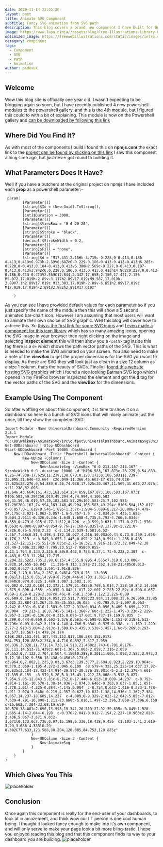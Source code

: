 ```yaml
---
date: 2020-11-14 22:05:20
layout: post
title: Animate SVG Component
subtitle: Fancy SVG animation from SVG path
description: This blog covers a brand new component I have built for Universal Dashboard. The blog will cover this new SVG animation component and how to add it to your dashboard
image: https://www.lapa.ninja//assets/blog/Free-Illustrations-Library-For-Your-Project-Feature.svg
optimized_image: https://freewebillustrations.com/static/images/intro.svg
category: component
tags:
  - Component
  - SVG
  - Path
  - Animation
author: psdevuk
---
```


## Welcome

 Wow this blog site is officially one year old. I wasn't expecting to be blogging again so soon, but I have recently published 4 new powershell modules to the powershell gallery, and this is the 4th module, but I figured this could to with a bit of explaining. This module is now on the Powershell gallery and [can be downloaded by following this link](https://www.powershellgallery.com/packages/UniversalDashboard.AnimateSvg/1.0.0)

## Where Did You Find It?

As with most of the components I build I found this on **npmjs.com** the exact link to the [project can be found by clicking on this link](https://www.npmjs.com/package/react-mt-svg-lines) I saw this component a long-time ago, but just never got round to building it.

## What Parameters Does It Have?

Well if you have a butchers at the original project on npmjs I have included each **prop** as a powershell parameter:-

```
 param(
        [Parameter()]
        [string]$Id = (New-Guid).ToString(),
        [Parameter()]
        [int]$Duration = 3000,
        [Parameter()]
        [string]$ViewBox = "0 0 20 20",
        [Parameter()]
        [string]$Stroke = "black",
        [Parameter()]
        [decimal]$StrokeWidth = 0.2,
        [Parameter()]
        [string]$Fill = "none",
        [Parameter()]
        [string]$d = "M17.431,2.156h-3.715c-0.228,0-0.413,0.186-0.413,0.413v6.973h-2.89V6.687c0-0.229-0.186-0.413-0.413-0.413H6.285c-0.228,0-0.413,0.184-0.413,0.413v6.388H2.569c-0.227,0-0.413,0.187-0.413,0.413v3.942c0,0.228,0.186,0.413,0.413,0.413h14.862c0.228,0,0.413-0.186,0.413-0.413V2.569C17.844,2.342,17.658,2.156,17.431,2.156 M5.872,17.019h-2.89v-3.117h2.89V17.019zM9.587,17.019h-2.89V7.1h2.89V17.019z M13.303,17.019h-2.89v-6.651h2.89V17.019z M17.019,17.019h-2.891V2.982h2.891V17.019z"

    )
```

As you can see I have provided default values for each parameter so if you just specify the name of the module then this will show a 5 second animated bar-chart icon. However I am assuming that most users will want to animate their own choice of SVG graphic. Well this blog will cover how to achieve this. So [this is the first link for some SVG icons](http://svgicons.sparkk.fr/) and [I even made a component for this icon library](https://simpleicons.org/) which has so many amazing icons, opening the SVG image in your browser then right clicking on the image and selecting **inspect element** this will then show you a ```<path>``` tag inside this tag there is a ```d=``` which shows the path vector paths of the SVG. This is what is needed to make the SVG animated on your screen. You also need to make a note of the **viewBox** to get the proper dimensions for the SVG you want to display. As these are SVG they will look just as clean in a size 12 column as a size 1 column, thats the beauty of SVGs. Finally I [found this website hosting SVG graphics](https://www.svgrepo.com) which I found a nice looking Batman SVG logo which I opened in my FireFox browser inspected the element and got the **d** tag for the vector paths of the SVG and the **viewBox** for the dimensions. 

## Example Using The Component

So after waffling on about this component, it is time to show it on a dashboard so here is a bunch of SVG icons that will nicely animate just the once, till they show the completed SVG. 

```
Import-Module -Name UniversalDashboard.Community -RequiredVersion 2.8.1
Import-Module "C:\UD\WalkWay\AnimateSvg\src\output\UniversalDashboard.AnimateSvg\UniversalDashboard.AnimateSvg.psd1"
Get-UDDashboard | Stop-UDDashboard
Start-UDDashboard -Port 10005 -Dashboard (
    New-UDDashboard -Title "Powershell UniversalDashboard" -Content {
        New-UDRow -Columns {
            New-UDColumn -Size 3 -Content {
                New-AnimateSvg -ViewBox "0 0 213.167 213.167" -StrokeWidth 0.9 -duration 10000 -d "M106.583,167.873c-28.275,0-54.889-6.26-74.938-17.625C11.239,138.678,0,123.172,0,106.583s11.239-32.095,31.646-43.664  c20.049-11.366,46.663-17.625,74.938-17.625c28.276,0,54.889,6.26,74.938,17.625c20.407,11.569,31.646,27.076,31.646,43.664  s-11.238,32.095-31.646,43.664C161.473,161.614,134.859,167.873,106.583,167.873z M106.583,49.294C50.019,49.294,4,74.994,4,106.583  c0,31.59,46.019,57.29,102.583,57.29s102.583-25.7,102.583-57.29C209.167,74.994,163.148,49.294,106.583,49.294z M106.584,152.017  c-0.857,0-1.619-0.546-1.895-1.357c-1.904-5.609-8.217-20.886-14.479-24.175c-2.021-1.062-3.857-1.6-5.457-1.6  c-2.834,0-4.435,1.683-5.604,2.911l-0.326,0.34c-1.648,1.688-4.735,5.793-4.766,5.834c-0.359,0.479-0.915,0.77-1.512,0.796  c-0.599,0.031-1.177-0.217-1.576-0.663c-0.088-0.097-8.854-9.76-17.168-9.835l-0.137,0c-2.721,0-4.726,0.75-5.958,2.23  c-2.114,2.539-1.581,6.52-1.367,7.68c0.81,4.398,4.182,10.027,4.216,10.083c0.44,0.73,0.369,1.658-0.176,2.313  c-0.545,0.655-1.445,0.892-2.243,0.591c-1.285-0.485-31.527-12.151-35.551-36.035c-2.75-16.321,8.916-31.372,32.849-42.38  c8.49-3.906,22.902-7.795,23.512-7.958c0.855-0.23,1.764,0.133,2.226,0.89c0.462,0.758,0.37,1.73-0.228,2.387  c-0.463,0.513-11.284,12.715-2.284,22.52c2.735,2.98,6.157,4.555,9.895,4.555c7.319,0,13.888-5.828,14.655-10.842  c1.396-9.113,1.578-21.362,1.58-21.485c0.013-0.902,0.627-1.685,1.501-1.91c0.876-0.226,1.79,0.164,2.237,0.948l4.979,8.75  l3.035-0.061l3.115,0.061l4.979-8.75c0.446-0.783,1.361-1.171,2.236-0.948c0.874,0.225,1.489,1.007,1.502,1.91  c0.002,0.123,0.184,12.372,1.579,21.485c0.769,5.014,7.338,10.842,14.656,10.842c3.739,0,7.161-1.575,9.896-4.555  c9.035-9.842-1.817-22.007-2.283-22.52c-0.598-0.657-0.69-1.629-0.228-2.387c0.461-0.758,1.368-1.122,2.226-0.89  c0.609,0.164,15.021,4.053,23.511,7.958c23.934,11.008,35.6,26.059,32.85,42.38c-4.025,23.884-34.267,35.55-35.552,36.035  c-0.798,0.3-1.697,0.063-2.242-0.591s-0.616-1.583-0.177-2.313c0.034-0.056,3.409-5.699,4.217-10.084  c0.213-1.16,0.745-5.141-1.368-7.68c-1.232-1.479-3.236-2.229-5.957-2.229l-0.136,0c-8.315,0.075-17.081,9.737-17.169,9.835  c-0.399,0.444-0.969,0.692-1.576,0.663c-0.598-0.026-1.153-0.318-1.513-0.796c-0.03-0.042-3.119-4.148-4.766-5.834l-0.325-0.338  c-1.169-1.229-2.77-2.913-5.604-2.913c-1.599,0-3.435,0.538-5.457,1.6c-6.269,3.293-12.577,18.567-14.479,24.174  C108.202,151.471,107.441,152.017,106.584,152.017z M84.753,120.885c2.254,0,4.716,0.692,7.317,2.059  c6.336,3.328,11.771,14.738,14.513,21.439c2.743-6.701,8.176-18.111,14.513-21.439c2.601-1.367,5.063-2.059,7.316-2.059  c4.552,0,7.122,2.704,8.504,4.156l0.288,0.301c1.066,1.092,2.583,2.972,3.686,4.382c3.24-3.12,10.702-9.386,18.438-9.456l0.173,0  c3.964,0,7.002,1.235,9.03,3.67c3.139,3.77,2.604,8.923,2.229,10.964c-0.379,2.059-1.195,4.272-2.045,6.198  c8.579-4.322,25.225-14.637,27.92-30.635c3.104-18.423-14.914-30.877-30.576-38.081c-5-2.3-12.379-4.661-17.395-6.159  c3.579,6.26,5.8,15.43-1.212,23.068c-3.513,3.827-7.954,5.85-12.843,5.85c-8.752,0-17.448-6.653-18.609-14.237  c-0.753-4.914-1.161-10.578-1.38-14.936l-2.074,3.646c-0.363,0.637-1.05,1.051-1.778,1.01l-4.225-0.084l-4.145,0.084  c-0.754,0.033-1.416-0.373-1.778-1.01l-2.074-3.646c-0.219,4.357-0.627,10.022-1.38,14.936c-1.162,7.584-9.857,14.237-18.609,14.237  c-4.889,0-9.329-2.023-12.842-5.85c-7.012-7.639-4.791-16.808-1.211-23.068c-5.016,1.497-12.396,3.858-17.396,6.159  c-15.662,7.204-33.68,19.659-30.576,38.081c2.696,15.998,19.341,26.313,27.92,30.635c-0.849-1.926-1.665-4.14-2.044-6.198  c-0.376-2.041-0.912-7.194,2.227-10.963c2.028-2.436,5.067-3.671,9.032-3.671l0.173,0c7.736,0.07,15.198,6.336,18.438,9.456  c1.103-1.41,2.619-3.29,3.686-4.383l0.29-0.302C77.633,123.588,80.204,120.885,84.753,120.885z"
            }
            New-UDColumn -Size 3 -Content {
                New-AnimateSvg
            }
        }
    }
)

```

## Which Gives You This

![placeholder](https://github.com/psDevUK/ud-flix/blob/master/assets/img/batman.gif?raw=true "Component Demo")

## Conclusion

 Once again this component is really for the end-user of your dashboards, to look at in amazement, and think wow our I.T person is one cool human being. I thought it looked fancy enough to make into it's own component, and will only serve to make your page look a bit more bling-tastic. I hope you enjoyed reading this blog and that this component finds its way to your dashboard you are building.
 ![placeholder](https://github.com/psDevUK/ud-flix/blob/master/assets/img/svg.gif?raw=true "Another Example")

